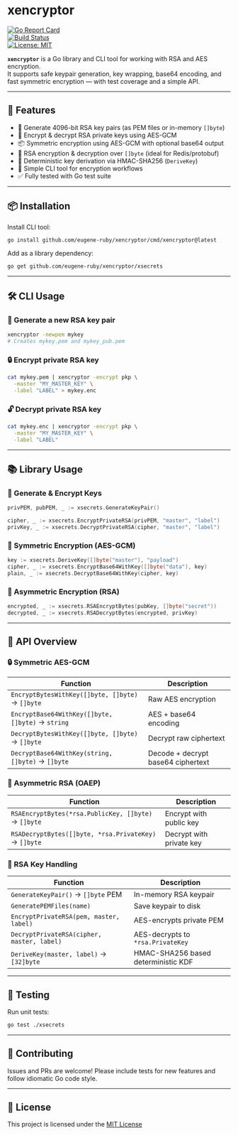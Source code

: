 # xencryptor

[![Go Report Card](https://goreportcard.com/badge/github.com/eugene-ruby/xencryptor)](https://goreportcard.com/report/github.com/eugene-ruby/xencryptor)  
[![Build Status](https://github.com/eugene-ruby/xencryptor/actions/workflows/ci.yml/badge.svg)](https://github.com/eugene-ruby/xencryptor/actions)  
[![License: MIT](https://img.shields.io/badge/License-MIT-yellow.svg)](LICENSE)

**`xencryptor`** is a Go library and CLI tool for working with RSA and AES encryption.  
It supports safe keypair generation, key wrapping, base64 encoding, and fast symmetric encryption — with test coverage and a simple API.

---

## 🚀 Features

- 🔐 Generate 4096-bit RSA key pairs (as PEM files or in-memory `[]byte`)
- 🔑 Encrypt & decrypt RSA private keys using AES-GCM
- 📦 Symmetric encryption using AES-GCM with optional base64 output
- 🔁 RSA encryption & decryption over `[]byte` (ideal for Redis/protobuf)
- 🎯 Deterministic key derivation via HMAC-SHA256 (`DeriveKey`)
- 🧰 Simple CLI tool for encryption workflows
- ✅ Fully tested with Go test suite

---

## 📦 Installation

Install CLI tool:

```bash
go install github.com/eugene-ruby/xencryptor/cmd/xencryptor@latest
````

Add as a library dependency:

```bash
go get github.com/eugene-ruby/xencryptor/xsecrets
```

---

## 🛠 CLI Usage

### 🔑 Generate a new RSA key pair

```bash
xencryptor -newpem mykey
# Creates mykey.pem and mykey_pub.pem
```

### 🔒 Encrypt private RSA key

```bash
cat mykey.pem | xencryptor -encrypt pkp \
  -master "MY_MASTER_KEY" \
  -label "LABEL" > mykey.enc
```

### 🔓 Decrypt private RSA key

```bash
cat mykey.enc | xencryptor -encrypt pkp \
  -master "MY_MASTER_KEY" \
  -label "LABEL"
```

---

## 📚 Library Usage

### 🔐 Generate & Encrypt Keys

```go
privPEM, pubPEM, _ := xsecrets.GenerateKeyPair()

cipher, _ := xsecrets.EncryptPrivateRSA(privPEM, "master", "label")
privKey, _ := xsecrets.DecryptPrivateRSA(cipher, "master", "label")
```

### 🔁 Symmetric Encryption (AES-GCM)

```go
key := xsecrets.DeriveKey([]byte("master"), "payload")
cipher, _ := xsecrets.EncryptBase64WithKey([]byte("data"), key)
plain, _ := xsecrets.DecryptBase64WithKey(cipher, key)
```

### 🔑 Asymmetric Encryption (RSA)

```go
encrypted, _ := xsecrets.RSAEncryptBytes(pubKey, []byte("secret"))
decrypted, _ := xsecrets.RSADecryptBytes(encrypted, privKey)
```

---

## 🔧 API Overview

### 🔒 Symmetric AES-GCM

| Function                                          | Description                        |
| ------------------------------------------------- | ---------------------------------- |
| `EncryptBytesWithKey([]byte, []byte)` → `[]byte`  | Raw AES encryption                 |
| `EncryptBase64WithKey([]byte, []byte)` → `string` | AES + base64 encoding              |
| `DecryptBytesWithKey([]byte, []byte)` → `[]byte`  | Decrypt raw ciphertext             |
| `DecryptBase64WithKey(string, []byte)` → `[]byte` | Decode + decrypt base64 ciphertext |

### 🔑 Asymmetric RSA (OAEP)

| Function                                              | Description              |
| ----------------------------------------------------- | ------------------------ |
| `RSAEncryptBytes(*rsa.PublicKey, []byte)` → `[]byte`  | Encrypt with public key  |
| `RSADecryptBytes([]byte, *rsa.PrivateKey)` → `[]byte` | Decrypt with private key |

### 🧰 RSA Key Handling

| Function                                   | Description                         |
| ------------------------------------------ | ----------------------------------- |
| `GenerateKeyPair()` → `[]byte` PEM         | In-memory RSA keypair               |
| `GeneratePEMFiles(name)`                   | Save keypair to disk                |
| `EncryptPrivateRSA(pem, master, label)`    | AES-encrypts private PEM            |
| `DecryptPrivateRSA(cipher, master, label)` | AES-decrypts to `*rsa.PrivateKey`   |
| `DeriveKey(master, label)` → `[32]byte`    | HMAC-SHA256 based deterministic KDF |

---

## 🧪 Testing

Run unit tests:

```bash
go test ./xsecrets
```

---

## 🤝 Contributing

Issues and PRs are welcome!
Please include tests for new features and follow idiomatic Go code style.

---

## 📄 License

This project is licensed under the [MIT License](LICENSE)
